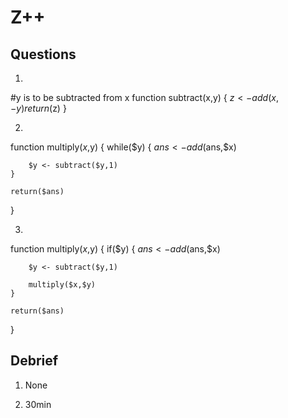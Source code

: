 # Z++

## Questions

1.
#y is to be subtracted from x
function subtract(x,y)
{
    $z <- add(x,-y)
    return($z)
}

2.

function multiply($x,$y)
{
    while($y)
    {
        $ans <- add($ans,$x)

        $y <- subtract($y,1)
    }

    return($ans)
}

3.
function multiply($x,$y)
{
    if($y)
    {
        $ans <- add($ans,$x)

        $y <- subtract($y,1)

        multiply($x,$y)
    }

    return($ans)
}



## Debrief

1. None

2. 30min
